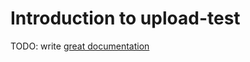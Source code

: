 # Introduction to upload-test

TODO: write [great documentation](http://jacobian.org/writing/what-to-write/)
